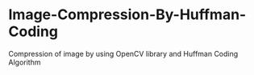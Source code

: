 # Image-Compression-By-Huffman-Coding
Compression of image by using OpenCV library and Huffman Coding Algorithm 
